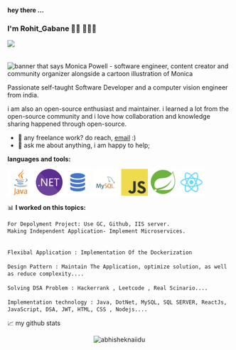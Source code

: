#### hey there ...
### I'm Rohit_Gabane 👋🏾 👩🏾‍💻

![](https://komarev.com/ghpvc/?username=RohitGabane)


<br />
 

<img src="https://raw.githubusercontent.com/M0nica/M0nica/master/gh-header-image-cropped.png" alt="banner that says Monica Powell - software engineer, content creator and community organizer alongside a cartoon illustration of Monica">


Passionate self-taught Software Developer  and a computer vision engineer from india.

i am also an open-source enthusiast and maintainer. i learned a lot from the open-source community and i love how collaboration and knowledge sharing happened through open-source.


  
- 💼 any freelance work? do reach, [email](mailto:rohitgabane1234@gmail.com) :)
- 💬 ask me about anything, i am happy to help;

**languages and tools:**  

<code><img height="60" src="https://raw.githubusercontent.com/github/explore/master/topics/java/java.png"></code>
<code><img height="60" src="https://raw.githubusercontent.com/github/explore/master/topics/dotnet/dotnet.png"></code>
<code><img height="60" src="https://raw.githubusercontent.com/github/explore/master/topics/sql/sql.png"></code>
<code><img height="60" src="https://raw.githubusercontent.com/github/explore/master/topics/mysql/mysql.png"></code>
<code><img height="60" src="https://raw.githubusercontent.com/github/explore/master/topics/javascript/javascript.png"></code>
<code><img height="60" src="https://raw.githubusercontent.com/github/explore/master/topics/spring-boot/spring-boot.png"></code>
<code><img height="60" src="https://raw.githubusercontent.com/github/explore/master/topics/react/react.png"></code>

📊 **I worked on this topics:**
<!--START_SECTION:waka-->

```text
For Depolyment Project: Use GC, Github, IIS server.
Making Independent Application- Implement Microservices.
      

Flexibal Application : Implementation Of the Dockerization   

Design Pattern : Maintain The Application, optimize solution, as well as reduce complexity....       

Solving DSA Problem : Hackerrank , Leetcode , Real Scinario....

Implementation technology : Java, DotNet, MySQL, SQL SERVER, ReactJs, JavaScript, DSA, JWT, HTML, CSS , Nodejs....
```


<!--END_SECTION:waka-->




📈 my github stats

<p align="center"> <img src="https://github-readme-stats.vercel.app/api?username=RohitGabane&show_icons=true&theme=gotham" alt="abhisheknaiidu" />




